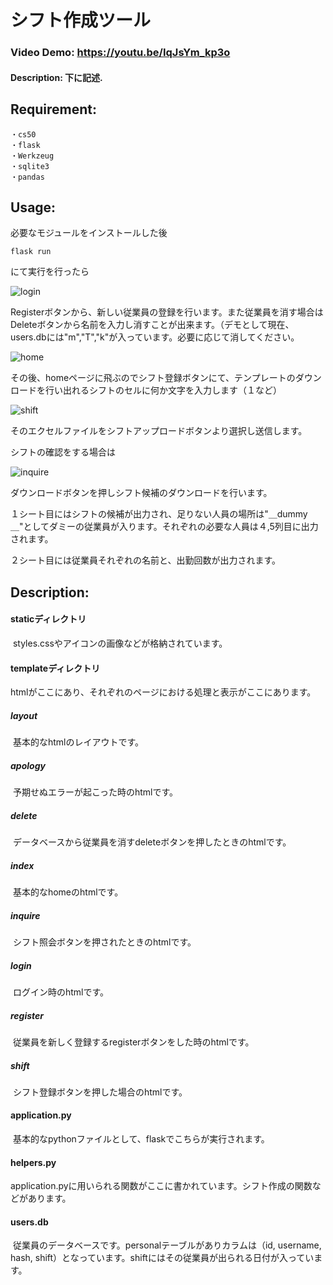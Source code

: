 # シフト作成ツール

### Video Demo: <https://youtu.be/IqJsYm_kp3o>
#### Description: 下に記述.

## Requirement:

```
・cs50
・flask
・Werkzeug
・sqlite3
・pandas
```



## Usage:

必要なモジュールをインストールした後

```
flask run
```

にて実行を行ったら

![login](C:\Users\81808\OneDrive\デスクトップ\python\make_shift\images\login.png)

Registerボタンから、新しい従業員の登録を行います。また従業員を消す場合はDeleteボタンから名前を入力し消すことが出来ます。（デモとして現在、users.dbには"m","T","k"が入っています。必要に応じて消してください。

![home](C:\Users\81808\OneDrive\デスクトップ\python\make_shift\images\home.png)

その後、homeページに飛ぶのでシフト登録ボタンにて、テンプレートのダウンロードを行い出れるシフトのセルに何か文字を入力します（１など）

![shift](C:\Users\81808\OneDrive\デスクトップ\python\make_shift\images\shift.png)

そのエクセルファイルをシフトアップロードボタンより選択し送信します。

シフトの確認をする場合は

![inquire](C:\Users\81808\OneDrive\デスクトップ\python\make_shift\images\inquire.png)

ダウンロードボタンを押しシフト候補のダウンロードを行います。

１シート目にはシフトの候補が出力され、足りない人員の場所は"＿dummy＿"としてダミーの従業員が入ります。それぞれの必要な人員は４,5列目に出力されます。

２シート目には従業員それぞれの名前と、出勤回数が出力されます。



## Description:

#### 	staticディレクトリ

​		styles.cssやアイコンの画像などが格納されています。

#### 	templateディレクトリ

​		htmlがここにあり、それぞれのページにおける処理と表示がここにあります。

##### 		layout

​			基本的なhtmlのレイアウトです。

##### 		apology

​			予期せぬエラーが起こった時のhtmlです。

##### 		delete

​			データベースから従業員を消すdeleteボタンを押したときのhtmlです。

##### 		index

​			基本的なhomeのhtmlです。

##### 		inquire

​			シフト照会ボタンを押されたときのhtmlです。

##### 		login

​			ログイン時のhtmlです。

##### 		register

​			従業員を新しく登録するregisterボタンをした時のhtmlです。

##### 		shift

​			シフト登録ボタンを押した場合のhtmlです。

#### 	application.py

​			基本的なpythonファイルとして、flaskでこちらが実行されます。

#### 	helpers.py

​			application.pyに用いられる関数がここに書かれています。シフト作成の関数などがあります。

#### 	users.db

​			従業員のデータベースです。personalテーブルがありカラムは（id, username, hash, shift）となっています。shiftにはその従業員が出られる日付が入っています。